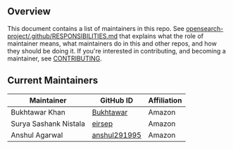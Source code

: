 ## Overview

This document contains a list of maintainers in this repo. See [opensearch-project/.github/RESPONSIBILITIES.md](https://github.com/opensearch-project/.github/blob/main/RESPONSIBILITIES.md#maintainer-responsibilities) that explains what the role of maintainer means, what maintainers do in this and other repos, and how they should be doing it. If you're interested in contributing, and becoming a maintainer, see [CONTRIBUTING](CONTRIBUTING.md).

## Current Maintainers

| Maintainer            | GitHub ID                                       | Affiliation |
| --------------------- | ----------------------------------------------- | ----------- |
| Bukhtawar Khan        | [Bukhtawar](https://github.com/Bukhtawar)       | Amazon      |
| Surya Sashank Nistala | [eirsep](https://github.com/eirsep)             | Amazon      |
| Anshul Agarwal        | [anshul291995](https://github.com/anshul291995) | Amazon      |
